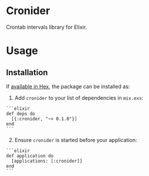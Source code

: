 # Cronider

Crontab intervals library for Elixir.

# Usage



## Installation

If [available in Hex](https://hex.pm/docs/publish), the package can be installed as:

  1. Add `cronider` to your list of dependencies in `mix.exs`:

    ```elixir
    def deps do
      [{:cronider, "~> 0.1.0"}]
    end
    ```

  2. Ensure `cronider` is started before your application:

    ```elixir
    def application do
      [applications: [:cronider]]
    end
    ```

